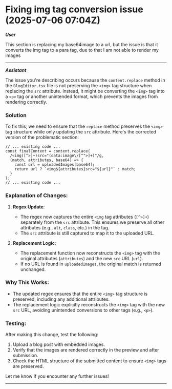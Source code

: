 <!-- Generated by SpecStory -->

# Fixing img tag conversion issue (2025-07-06 07:04Z)

_**User**_

This section is replacing my base64image to a url, but the issue is that it converts the img tag to a para tag, due to that I am not able to render my images

---

_**Assistant**_

The issue you're describing occurs because the `content.replace` method in the `BlogEditor.tsx` file is not preserving the `<img>` tag structure when replacing the `src` attribute. Instead, it might be converting the `<img>` tag into a `<p>` tag or another unintended format, which prevents the images from rendering correctly.

### Solution
To fix this, we need to ensure that the `replace` method preserves the `<img>` tag structure while only updating the `src` attribute. Here's the corrected version of the problematic section:

```typescript:frontend-main/src/components/ui/BlogEditor.tsx
// ... existing code ...
const finalContent = content.replace(
  /<img([^>]+)src="(data:image\/[^">]+)"/g,
  (match, attributes, base64) => {
    const url = uploadedImages[base64];
    return url ? `<img${attributes}src="${url}"` : match;
  }
);
// ... existing code ...
```

### Explanation of Changes:
1. **Regex Update**:
   - The regex now captures the entire `<img` tag attributes (`[^>]+`) separately from the `src` attribute. This ensures we preserve all other attributes (e.g., `alt`, `class`, etc.) in the tag.
   - The `src` attribute is still captured to map it to the uploaded URL.

2. **Replacement Logic**:
   - The replacement function now reconstructs the `<img>` tag with the original attributes (`attributes`) and the new `src` URL (`url`).
   - If no URL is found in `uploadedImages`, the original match is returned unchanged.

### Why This Works:
- The updated regex ensures that the entire `<img>` tag structure is preserved, including any additional attributes.
- The replacement logic explicitly reconstructs the `<img>` tag with the new `src` URL, avoiding unintended conversions to other tags (e.g., `<p>`).

### Testing:
After making this change, test the following:
1. Upload a blog post with embedded images.
2. Verify that the images are rendered correctly in the preview and after submission.
3. Check the HTML structure of the submitted content to ensure `<img>` tags are preserved.

Let me know if you encounter any further issues!

---

